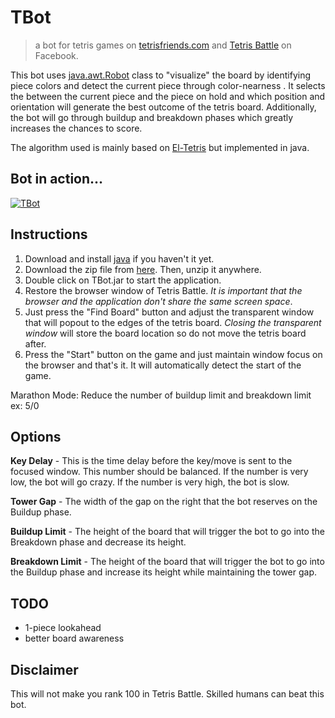 # TBot
> a bot for tetris games on [tetrisfriends.com](http://www.tetrisfriends.com) and [Tetris Battle](https://apps.facebook.com/tetris_battle/) on Facebook.

This bot uses [java.awt.Robot](https://docs.oracle.com/javase/7/docs/api/java/awt/Robot.html) class to "visualize" the board by identifying piece colors and detect the current piece through color-nearness . It selects the between the current piece and the piece on hold and which position and orientation will generate the best outcome of the tetris board. Additionally, the bot will go through buildup and breakdown phases which greatly increases the chances to score.

The algorithm used is mainly based on [El-Tetris](http://ielashi.com/el-tetris-an-improvement-on-pierre-dellacheries-algorithm) but implemented in java.

## Bot in action...
[![TBot](https://img.youtube.com/vi/Gmp3qFVQiCM/0.jpg)](https://www.youtube.com/watch?v=Gmp3qFVQiCM)

## Instructions

1. Download and install [java](http://www.java.com/en/download/index.jsp) if you haven't it yet.
2. Download the zip file from [here](https://drive.google.com/folderview?id=0BwaWDMD7MRkxRXJOc3MyYzF0U2M&usp=sharing). Then, unzip it anywhere.
3. Double click on TBot.jar to start the application.
4. Restore the browser window of Tetris Battle. *It is important that the browser and the application don't share the same screen space*.
5. Just press the "Find Board" button and adjust the transparent window that will popout to the edges of the tetris board. *Closing the transparent window* will store the board location so do not move the tetris board after.
6. Press the "Start" button on the game and just maintain window focus on the browser and that's it. It will automatically detect the start of the game.

Marathon Mode: Reduce the number of buildup limit and breakdown limit ex: 5/0

## Options

**Key Delay** - This is the time delay before the key/move is sent to the focused window.
This number should be balanced. If the number is very low, the bot will go crazy. If the number is very high, the bot is slow.

**Tower Gap** - The width of the gap on the right that the bot reserves on the Buildup phase.

**Buildup Limit** - The height of the board that will trigger the bot to go into the Breakdown phase and decrease its height.

**Breakdown Limit** - The height of the board that will trigger the bot to go into the Buildup phase and increase its height while maintaining the tower gap.

## TODO

  * 1-piece lookahead
  * better board awareness

## Disclaimer

This will not make you rank 100 in Tetris Battle. Skilled humans can beat this bot.
